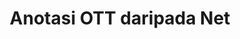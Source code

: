---
############################# Static ############################
layout: "auto-gen-annotation"

############################# Head ############################
head_title: "Bersih OTT Anotasi API Anotasi dalam C#"
head_description: "Net API untuk mencipta dan Menganotasi jenis anotasi popular daripada OTT, imej, lukisan dan format fail dokumen."

############################# Header ############################
title: "Anotasi OTT daripada Net"
description: ""
bg_image: "https://cms.admin.containerize.com/templates/aspose/App_Themes/V3/images/bg/header1.png"
bg_overlay: false
button:
    enable: true
    icon: "fas fa-arrow-down"
    label: "Muat turun Percubaan Percuma"
    link: "https://downloads.groupdocs.com/annotation/net"

############################# About ############################
about:
    enable: true
    title: "Perihal GroupDocs.Annotation for Net API"
    content: |
        GroupDocs.Annotation for Net API ialah perpustakaan yang membolehkan anda menambah anotasi pada PDF, Word dan dokumen lain pada Mac, Windows atau Ubuntu. [GroupDocs.Annotation for Net](/annotation/net) ialah API Bersih asli untuk mengurus anotasi dengan sokongan menyeluruh untuk mencipta, menambah, mengedit, memadam, mengekstrak dan mengeksport anotasi daripada imej dan pelbagai dokumen lain. Senarai penuh format dokumen yang disokong yang boleh anda lihat pada [halaman] ini(https://docs.groupdocs.com/annotation/net/supported-document-formats/).
        Pustaka ini membolehkan anda bekerja bukan sahaja dengan dokumen OTT tetapi juga dengan banyak jenis dokumen lain seperti Word, Excel, PowerPoint, e-mel Outlook, Visio, Adobe, OpenDocument, OpenOffice, Photoshop, AutoCad dan banyak lagi.
        GroupDocs.Annotation for Net API membolehkan anda membuat dan menambah nota baharu, mengedit anotasi, mengekstrak ulasan, anotasi dan mengalih keluarnya daripada dokumen. Pustaka menyokong 13 jenis anotasi yang berbeza, termasuk Teks, Poligaris, Kawasan, Garis bawah, Titik, Tera Air, Anak panah, Ellipse, Penggantian Teks, Jarak, Medan Teks, Redaksi Sumber dalam PDF, HTML, dokumen Microsoft Word, hamparan, rajah, pembentangan, lukisan, imej dan banyak lagi format fail.
        Contoh (sila lihat di bawah) menunjukkan bekerja dengan dokumen OTT, dalam contoh ini anda boleh melihat langkah utama cara bekerja dengan GroupDocs. Anotasi: Sediakan lesen, buka dokumen yang anda ingin kerjakan, mencipta anotasi, menambah objek data untuk menetapkan sifat anotasi mengikut keperluan anda dan menyimpan hasilnya ke tempat yang diperlukan. Anda juga boleh melihat dengan lebih terperinci tentang ciri yang disokong pada [halaman] github kami (https://github.com/groupdocs-annotation/GroupDocs.Annotation-for-.NET), atau dalam produk kami [dokumentasi](https ://docs.groupdocs.com/annotation/net/getting-started/).

############################# Steps ############################
howTo_Add:
steps_Add:
    enable: true
    title_left: "Langkah Menambah Anotasi pada OTT dalam Net"
    content_left: |
        [GroupDocs.Annotation](/annotation/net/) memudahkan pembangun Net menambah pelbagai jenis anotasi pada fail OTT dalam mana-mana aplikasi berasaskan Net dengan melaksanakan beberapa langkah mudah.
        *   Cipta objek Balas dengan ulasan dan tarikh.
        *   Buat objek AreaAnnotation, tetapkan pilihan kawasan dan tambah balasan.
        *   Cipta objek Annotator dan tambah anotasi kawasan.
        *   Simpan fail output.
    title_right: "Keperluan Sistem"
    content_right: |
        GroupDocs.Anotasi untuk API Bersih disokong pada semua platform dan sistem pengendalian utama. Sebelum melaksanakan kod di bawah, sila pastikan anda mempunyai prasyarat berikut dipasang pada sistem anda.
        *   Sistem Pengendalian: Microsoft Windows, Linux, MacOS
        *   Persekitaran Pembangunan: Visual Studio, Xamarin, MonoDevelop
        *   Rangka Kerja: Rangka Kerja .NET, Standard .NET, Teras .NET, Mono
        *   Muat turun versi terkini GroupDocs.Annotation untuk .NET daripada [NuGet](https://www.nuget.org/packages/groupdocs.annotation)

############################# Preview ############################
preview_Add:
    enable: true
    title: Pratonton anotasi dan sampel kod
    content: |
        ![Annotation preview image]https://docs.groupdocs.com/annotation/java/images/add-text-field-annotation.png
    code: |
        ```cs
        //Add text field annotation to the document from local disk
        using (Annotator annotator = new Annotator("input.bmp"))
        {
            TextFieldAnnotation textField = new TextFieldAnnotation
            {
                BackgroundColor = 65535,
                Box = new Rectangle(100, 100, 100, 100),
                CreatedOn = DateTime.Now,
                Text = "Some text",
                FontColor = 65535,
                FontSize = 12,
                Message = "This is text field annotation",
                Opacity = 0.7,
                PageNumber = 0,
                PenStyle = PenStyle.Dot,
                PenWidth = 3,
                FontFamily = "Arial",
                TextHorizontalAlignment = HorizontalAlignment.Center,
                Replies = new List
                {
                    new Reply
                    {
                        Comment = "First comment",
                        RepliedOn = DateTime.Now
                    },
                    new Reply
                    {
                        Comment = "Second comment",
                        RepliedOn = DateTime.Now
                    }
                }
            };
            annotator.Add(textField);
            annotator.Save("result.bmp");
        }
        ```

############################# Steps ############################
howTo_Remove:
steps_Remove:
    enable: true
    title_left: "Langkah-langkah untuk Mengalih keluar Anotasi daripada OTT dalam Net"
    content_left: |
        [GroupDocs.Annotation](/annotation/net/) memudahkan pembangun Net mengalih keluar butiran anotasi daripada fail OTT dalam mana-mana aplikasi berasaskan Net dengan melaksanakan beberapa langkah mudah.
        *   Cipta objek Balas dengan ulasan dan tarikh.
        *   Semerta objek SaveOptions dan tetapkan AnnotationTypes = AnnotationType.None.
        *   Kaedah simpan panggilan dengan laluan atau strim dokumen terhasil dan objek SaveOptions.

############################# Preview ############################
preview_Remove:
    enable: true
    code: |
        ```cs
        // 1- How to remove annotation from document using annotation index
        
        using (Annotator annotator = new Annotator("result.bmp"))
        {
            annotator.Remove(0);
            annotator.Save("removed.bmp");
        }
        
        // 2- How to remove annotation from document using annotation object
        
        using (Annotator annotator = new Annotator("result.bmp"))
        {
            var tmp = annotator.Get();
            annotator.Remove(tmp[0]);
            annotator.Save("removed.bmp");
        }
        
        // 3- How to remove some annotations from document using list of ID’s
        
        using (Annotator annotator = new Annotator("result.bmp"))
        {
            var idList = new List{1, 2, 3};
            annotator.Remove(idList);
            annotator.Save("removed.bmp");
        }
        
        // 4- How to remove some annotations from document using list of annotations
        
        using (Annotator annotator = new Annotator("result.bmp"))
        {
            var tmp = annotator.Get();
            annotator.Remove(tmp);
            annotator.Save("removed.bmp");
        }
        ```

############################# Steps ############################
howTo_Edit:
steps_Edit:
    enable: true
    title_left: "Langkah-langkah untuk Mengedit Anotasi daripada OTT dalam Net"
    content_left: |
        [GroupDocs.Annotation](/annotation/net/) memudahkan pembangun Net mengemas kini pelbagai sifat anotasi daripada fail OTT dalam mana-mana aplikasi berasaskan Net dengan melaksanakan beberapa langkah mudah.
        *   Semerta objek Annotator dengan laluan dokumen input atau strim dengan LoadOptions dengan ImportAnnotations = benar.
        *   Cipta beberapa pelaksanaan AnnotationBase dan tetapkan Id bagi anotasi wujud (jika anotasi dengan Id itu tidak ditemui, tiada apa yang akan diubah) atau senarai laluan anotasi (semua anotasi wujud akan dialih keluar).
        *   Kaedah kemas kini panggilan objek Annotator dengan anotasi yang diluluskan.
        *   Kaedah simpan panggilan dengan laluan atau strim dokumen terhasil dan objek SaveOptions.

############################# Preview ############################
preview_Edit:
    enable: true
    code: |
        ```cs
        // open annotated document
        using (Annotator annotator = new Annotator("result.bmp"))
        {
            //assuming we are going to change some properties of existing annotation
                AreaAnnotation updated = new AreaAnnotation
                    {
                            // It's important to set existed annotation Id
                            Id = 1,
                            BackgroundColor = 255,
                            Box = new Rectangle(0, 0, 50, 200),
                            CreatedOn = DateTime.Now,
                            Message = "This is updated annotation",
                            Replies = new List
                            {
                                new Reply
                                {
                                    Comment = "Updated first comment",
                                    RepliedOn = DateTime.Now
                                },
                                new Reply
                                {
                                    Comment = "Updated second comment",
                                    RepliedOn = DateTime.Now
                                }
                            }
                        };
                // update annotation
                annotator.Update(updated);
                annotator.Save("result.bmp");
        }
        ```

############################# Steps ############################
howTo_Extract:
steps_Extract:
    enable: true
    title_left: "Langkah-langkah untuk Mengeluarkan Anotasi daripada OTT dalam Net"
    content_left: |
        [GroupDocs.Annotation](/annotation/net/) memudahkan pembangun Net untuk menganotasi dokumen dan mengekstrak maklumat anotasi daripada fail OTT dalam mana-mana aplikasi berasaskan Net dengan melaksanakan beberapa langkah mudah.
        *   Cipta objek Balas dengan ulasan dan tarikh.
        *   Segerakan objek LoadOptions dan panggil SetImportAnnotations dengan hujah yang benar.
        *   Tentukan pembolehubah dengan jenis Senarai.
        *   Panggil kaedah dapatkan dan kembalikan hasil kepada pembolehubah di atas.

############################# Preview ############################
preview_Extract:
    enable: true
    code: |
        ```cs
        // for using this example input file ("annotated.bmp") must be with annotations
        using (Annotator annotator = new Annotator("annotated.bmp"))
        {
            List annotations = annotator.Get();
            XmlSerializer formatter = new XmlSerializer(typeof(List));
            using (FileStream fs = new FileStream("annotations.xml", FileMode.Create))
            {
                fs.SetLength(0);
                formatter.Serialize(fs, annotations);
            }
        }
        ```

############################# Demos ############################
demos:
    enable: true
    title: "Demo Langsung untuk Tambah, Alih Keluar, Edit, Ekstrak Anotasi pada Dokumen dan Imej"
    content: |
        Tambahkan, alih keluar, edit dan ekstrak anotasi pada fail OTT sekarang dengan melawati tapak web [GroupDocs.Annotation Live Demos](https://products.groupdocs.app/annotation/family). Demo langsung mempunyai faedah berikut

############################# About Formats ############################
about_formats:
    enable: true
    format:
        # format loop
        - icon: "far fa-file-ott"
          title: "Mengenai Format Fail OTT."
          content: |
            Fail dengan sambungan OTT mewakili dokumen templat yang dijana oleh aplikasi dengan mematuhi format standard OpenDocument OASIS. Ini dicipta dengan aplikasi pemproses perkataan seperti OpenOffice Writer percuma dan boleh menyimpan tetapan yang boleh digunakan untuk menjana dokumen baharu daripada fail templat ini. Tetapan ini termasuk jidar halaman, sempadan, pengepala, pengaki dan tetapan halaman lain. Templat sedemikian digunakan dalam dokumen rasmi seperti kepala surat syarikat dan borang piawai.

          link: "https://docs.fileformat.com/image/ott/"

############################# More Formats ############################
more_formats:
    enable: true
    title: "Bekerja dengan Format Dokumen Popular Lain"
    content: |
        Kemas kini sifat anotasi daripada beberapa format fail popular seperti yang dinyatakan di bawah.
    format:
        # format loop
        - name: "Annotate PDF document"
          link: "https://products.groupdocs.com/annotation/net/pdf/"
          description: "Adobe Portable Document Format"

        # format loop
        - name: "Annotate DOC document"
          link: "https://products.groupdocs.com/annotation/net/doc/"
          description: "Microsoft Word Document"

        # format loop
        - name: "Annotate DOCM document"
          link: "https://products.groupdocs.com/annotation/net/docm/"
          description: "Microsoft Word Macro-Enabled Document"

        # format loop
        - name: "Annotate DOCX document"
          link: "https://products.groupdocs.com/annotation/net/docx/"
          description: "Microsoft Word Open XML Document"

        # format loop
        - name: "Annotate DOT document"
          link: "https://products.groupdocs.com/annotation/net/dot/"
          description: "Microsoft Word Document Template"

        # format loop
        - name: "Annotate DOTX document"
          link: "https://products.groupdocs.com/annotation/net/dotx/"
          description: "Word Open XML Document Template"

        # format loop
        - name: "Annotate RTF document"
          link: "https://products.groupdocs.com/annotation/net/rtf/"
          description: "Rich Text Document"

        # format loop
        - name: "Annotate ODT document"
          link: "https://products.groupdocs.com/annotation/net/odt/"
          description: "Open Document Text"

        # format loop
        - name: "Annotate XLS document"
          link: "https://products.groupdocs.com/annotation/net/xls/"
          description: "Microsoft Excel Binary File Format"

        # format loop
        - name: "Annotate XLSX document"
          link: "https://products.groupdocs.com/annotation/net/xlsx/"
          description: "Microsoft Excel Open XML Spreadsheet"

        # format loop
        - name: "Annotate XLSM document"
          link: "https://products.groupdocs.com/annotation/net/xlsm/"
          description: "Microsoft Excel Macro-Enabled Spreadsheet"

        # format loop
        - name: "Annotate XLSB document"
          link: "https://products.groupdocs.com/annotation/net/xlsb/"
          description: "Microsoft Excel Binary Worksheet"

        # format loop
        - name: "Annotate ODS document"
          link: "https://products.groupdocs.com/annotation/net/ods/"
          description: "Open Document Spreadsheet"

        # format loop
        - name: "Annotate PPT document"
          link: "https://products.groupdocs.com/annotation/net/ppt/"
          description: "PowerPoint Presentation"

        # format loop
        - name: "Annotate PPTX document"
          link: "https://products.groupdocs.com/annotation/net/pptx/"
          description: "PowerPoint Open XML Presentation"

        # format loop
        - name: "Annotate PPSX document"
          link: "https://products.groupdocs.com/annotation/net/ppsx/"
          description: "PowerPoint Open XML Slide Show"

        # format loop
        - name: "Annotate POTM document"
          link: "https://products.groupdocs.com/annotation/net/potm/"
          description: "Microsoft PowerPoint Template"

        # format loop
        - name: "Annotate PPTM document"
          link: "https://products.groupdocs.com/annotation/net/pptm/"
          description: "Microsoft PowerPoint Presentation"

        # format loop
        - name: "Annotate PPS document"
          link: "https://products.groupdocs.com/annotation/net/pps/"
          description: "Microsoft PowerPoint 97-2003 Slide Show"

        # format loop
        - name: "Annotate ODP document"
          link: "https://products.groupdocs.com/annotation/net/odp/"
          description: "OpenDocument Presentation"

        # format loop
        - name: "Annotate HTML document"
          link: "https://products.groupdocs.com/annotation/net/html/"
          description: "HyperText Markup Language"

        # format loop
        - name: "Annotate TIFF document"
          link: "https://products.groupdocs.com/annotation/net/tiff/"
          description: "Tagged Image File Format"

        # format loop
        - name: "Annotate JPEG document"
          link: "https://products.groupdocs.com/annotation/net/jpeg/"
          description: "JPEG Image"

        # format loop
        - name: "Annotate PNG document"
          link: "https://products.groupdocs.com/annotation/net/png/"
          description: "Portable Network Graphic"

        # format loop
        - name: "Annotate EML document"
          link: "https://products.groupdocs.com/annotation/net/eml/"
          description: "E-mail Message"

        # format loop
        - name: "Annotate MSG document"
          link: "https://products.groupdocs.com/annotation/net/msg/"
          description: "Microsoft Outlook E-mail Message"

        # format loop
        - name: "Annotate VSD document"
          link: "https://products.groupdocs.com/annotation/net/vsd/"
          description: "Microsoft Visio 2003-2010 Drawing"

        # format loop
        - name: "Annotate VSDX document"
          link: "https://products.groupdocs.com/annotation/net/vsdx/"
          description: "Microsoft Visio Drawing"

        # format loop
        - name: "Annotate VSS document"
          link: "https://products.groupdocs.com/annotation/net/vss/"
          description: "Microsoft Visio 2003-2010 Stencil"

        # format loop
        - name: "Annotate VST document"
          link: "https://products.groupdocs.com/annotation/net/vst/"
          description: "Microsoft Visio 2013 Stencil"

        # format loop
        - name: "Annotate DWG document"
          link: "https://products.groupdocs.com/annotation/net/dwg/"
          description: "Autodesk Design Data Formats"

        # format loop
        - name: "Annotate DXF document"
          link: "https://products.groupdocs.com/annotation/net/dxf/"
          description: "AutoCAD Drawing Interchange"

        # format loop
        - name: "Annotate DCM document"
          link: "https://products.groupdocs.com/annotation/net/dcm/"
          description: "Digital Imaging and Communications in Medicine"

        # format loop
        - name: "Annotate WMF document"
          link: "https://products.groupdocs.com/annotation/net/wmf/"
          description: "Windows Metafile"

        # format loop
        - name: "Annotate EMF document"
          link: "https://products.groupdocs.com/annotation/net/emf/"
          description: "Enhanced Metafile Format"


############################# Back to top ###############################
back_to_top:
    enable: true
---